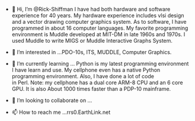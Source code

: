 - 👋 Hi, I’m @Rick-Shiffman
I have had both hardware and software experience for 
40 years. My hardware experience includes
 vlsi design and a vector drawing computer graphics system.
As to software, I have programmed in about 16 computer languages.
My favorite programming environment is
Muddle developed at MIT-DM in late 1960s and 1970s. I used Muddle 
to write MIGS or Muddle Interactive 
Graphs System.

- 👀 I’m interested in ...PDO-10s, ITS, MUDDLE,
Computer Graphics.
- 🌱 I’m currently learning ...
Python is my latest programming environment I 
have learn and use. My cellphone even
has a native Python programming environment.
Also, I have done a lot of code  
in Perl. Note: my cellphone has a dual core 
ARM-8 CPU and an 6 core GPU. It is also
About 1000 times faster than a PDP-10 mainframe. 
- 💞️ I’m looking to collaborate on ...

- 📫 How to reach me ...rrs0.EarthLink.net

<!---
Rick-Shiffman/Rick-Shiffman is a ✨ special ✨ repository because its `README.md` (this file) appears on your GitHub profile.
You can click the Preview link to take a look at your changes.
--->
